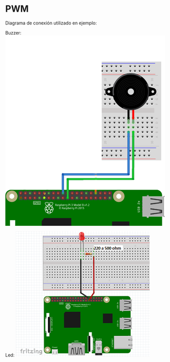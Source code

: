 # PWM


Diagrama de conexión utilizado en ejemplo:

Buzzer:
![DiagramaPWM](DiagramaBuzzer.png)

Led:
![DiagramaPWM](DiagramaLed.png)
